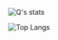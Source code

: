 ![Q's stats](https://github-readme-stats.vercel.app/api?username=qrhfz&show_icons=true&theme=gotham)

![Top Langs](https://github-readme-stats.vercel.app/api/top-langs/?username=qrhfz&hide=c%2B%2B,cmake,TeX,html)
